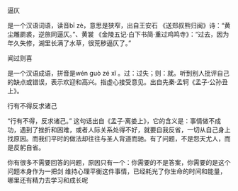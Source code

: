 
逼仄

是一个汉语词语，读音bī zè，意思是狭窄，出自王安石 《送郑叔熊归闽》诗：“黄尘雕罽裘，逆旅同逼仄。”、黄裳 《金陵五记·白下书简·重过鸡鸣寺》：“过去，因为年久失修，湖里长满了水草，很荒秽逼仄了。”

闻过则喜

是一个汉语成语，拼音是wén guò zé xǐ 。过：过失；则：就。听到别人批评自己的缺点或错误，表示欢迎和高兴。指虚心接受意见。出自先秦·孟轲《孟子·公孙丑上》。


行有不得反求诸己

“行有不得，反求诸己。” 这句话出自《孟子·离娄上》，它的含义是：事情做不成功，遇到了挫折和困难，或者人际关系处得不好，就要自我反省，一切从自己身上找原因。而我们平时的做法却往往与圣人背道而驰。有了问题，不是怨天尤人，而是反躬自省。


你有很多不需要回答的问题，原因只有一个：你需要的不是答案，你需要的是这个问题本身作为一把剑
维持心理平衡这件事情，已经耗光了你生命的时间和能量，哪里还有精力去学习和成长呢